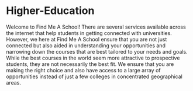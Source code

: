 # Higher-Education
Welcome to Find Me A School! There are several services available across the internet that help students in getting connected with universities. However, we here at Find Me A School ensure that you are not just connected but also aided in understanding your opportunities and narrowing down the courses that are best tailored to your needs and goals. While the best courses in the world seem more attractive to prospective students, they are not necessarily the best fit. We ensure that you are making the right choice and also have access to a large array of opportunities instead of just a few colleges in concentrated geographical areas.
